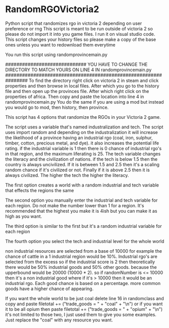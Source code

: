 # RandomRGOVictoria2
Python script that randomizes rgo in victoria 2 depending on user preference or rng
This script is meant to be run outside of victoria 2 so please do not import it into you game files. I run it on visual studio code.
This script changes your history files so please make a copy of the base ones unless you want to redownload them everytime


You run this script using randomprovincemain.py

############################# YOU HAVE TO CHANGE THE DIRECTORY TO MATCH YOURS ON LINE 4 IN randomprovincemain.py ################################################################
To find the directory right click on victoria 2 in steam and click properties and then browse in local files. After which you go to the history file and then open up the provinces file. After which right click on the properties of africa. Then copy and paste the location into line 4 in randomprovincemain.py
You do the same if you are using a mod but instead you would go to mod, then history, then province.

This script has 4 options that randomize the RGOs in your Victoria 2 game. 

The script uses a variable that's named industralization and tech. The script uses import random and depending on the industralization it will increase the likelihood of a province having an industrial rgo (coal, iron, sulphur, timber, cotton, precious metal, and dye). it also increases the potential life rating. if the industrial variable is 1 then there is 0 chance of industrial rgo's in that region, and the maximum liferating is 25. The tech variable changes the literacy and the civilization of nations. if the tech is below 1.5 then the country is always uncivilized. If it is between 1.5 and 2.5 then it's a scaling random chance if it's civilized or not. Finally if it is above 2.5 then it is always civilized. The higher the tech the higher the literacy.

The first option creates a world with a random industrial and tech variable that effects the regions the same

The second option you manually enter the industrial and tech variable for each region. Do not make the number lower than 1 for a region. It's recommended that the highest you make it is 4ish but you can make it as high as you want.

The third option is similar to the first but it's a random industrial variable for each region

The fourth option you select the tech and industrial level for the whole world

non industrial resources are selected from a base of 10000
for example the chance of cattle in a 1 industrial region would be 10%. Industrial rgo's are selected from the excess
so if the industrial score is 2 then theoretically there would be 50% industrial goods and 50% other goods. 
because the upperbound would be 20000 (10000 * 2). so if randomNumber is <= 10000 then it's a non industrial good
where if it's > 10000 then it would be an industrial rgo. Each good chance is based on a percentage.
more common goods have a higher chance of appearing.

If you want the whole world to be just coal delete line 16 in randomclass and copy and paste
filetotal += ("trade_goods = " + "coal" + "\n")
or if you want it to be all opium then paste 
filetotal += ("trade_goods = " + "opium" + "\n")
it's not limited to those two, I just used them to give you some examples. Just replace the "coal" with any resource you want.

